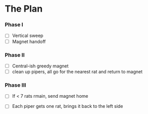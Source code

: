 # The Plan

### Phase I
- [ ] Vertical sweep
- [ ] Magnet handoff

### Phase II
- [ ] Central-ish greedy magnet
- [ ] clean up pipers, all go for the nearest rat and return to magnet

### Phase III
- [ ] If < 7 rats rmain, send magnet home
- [ ] Each piper gets one rat, brings it back to the left side

